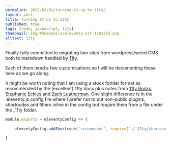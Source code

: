 ```yaml
---
permalink: 2022/02/01/turning-it-up-to-11ty/
layout: post
title: Turning It Up to 11ty
published: true
tags: [code, javascript, 11ty]
thumbnail: img/thumbnails/eleventy-alt-420x255.png
alttext: 11ty
---
```


Finally fully committed to migrating two sites from wordpress/weird CMS both to markdown handled by [11ty](https://www.11ty.dev).

Each of them need a few customisations so I will be documenting these here as we go along. 

It might be worth noting that I am using a stock forlder format as recommended by the (excellent) 11ty docs plus notes from 
[11ty Rocks](https://11ty.rocks), [Stephanie Eckles](https://twitter.com/5t3ph) and [Zach Leatherman](https://www.zachleat.com/web/eleventy/).
One slight difference is in the .eleventy.js config file where I prefer not to put non-public plugins, shortocdes and filters inline in 
the config but require them from a file under the _11ty folder.


```js
module.exports = eleventyConfig => {
    
    eleventyConfig.addShortcode('screenshot', require("./_11ty/shortcodes/screenshot.js"));

}
```
